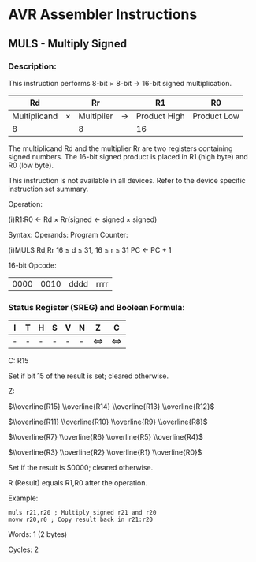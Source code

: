 AVR Assembler Instructions
==========================

MULS - Multiply Signed
----------------------

### <a href="" id="N17403"></a> Description:

This instruction performs 8-bit × 8-bit → 16-bit signed multiplication.

| Rd           |     | Rr         |     | R1           | R0          |
|--------------|-----|------------|-----|--------------|-------------|
| Multiplicand | ×   | Multiplier | →   | Product High | Product Low |
| 8            |     | 8          |     | 16           |             |

The multiplicand Rd and the multiplier Rr are two registers containing signed numbers. The 16-bit signed product is placed in R1 (high byte) and R0 (low byte).

This instruction is not available in all devices. Refer to the device specific instruction set summary.

Operation:

(i)R1:R0 ← Rd × Rr(signed ← signed × signed)

Syntax: Operands: Program Counter:

(i)MULS Rd,Rr 16 ≤ d ≤ 31, 16 ≤ r ≤ 31 PC ← PC + 1

16-bit Opcode:

|      |      |      |      |
|------|------|------|------|
| 0000 | 0010 | dddd | rrrr |

### <a href="" id="N1749A"></a> Status Register (SREG) and Boolean Formula:

| I   | T   | H   | S   | V   | N   | Z   | C   |
|-----|-----|-----|-----|-----|-----|-----|-----|
| -   | -   | -   | -   | -   | -   | ⇔   | ⇔   |

C: R15

Set if bit 15 of the result is set; cleared otherwise.

Z:

$\\overline{R15} \\overline{R14} \\overline{R13} \\overline{R12}$

$\\overline{R11} \\overline{R10} \\overline{R9} \\overline{R8}$

$\\overline{R7} \\overline{R6} \\overline{R5} \\overline{R4}$

$\\overline{R3} \\overline{R2} \\overline{R1} \\overline{R0}$

Set if the result is $0000; cleared otherwise.

R (Result) equals R1,R0 after the operation.

Example:

``` programlisting
muls r21,r20 ; Multiply signed r21 and r20
movw r20,r0 ; Copy result back in r21:r20
```

Words: 1 (2 bytes)

Cycles: 2
